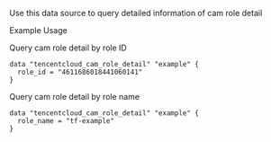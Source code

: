 Use this data source to query detailed information of cam role detail

Example Usage

Query cam role detail by role ID

```hcl
data "tencentcloud_cam_role_detail" "example" {
  role_id = "4611686018441060141"
}
```

Query cam role detail by role name

```hcl
data "tencentcloud_cam_role_detail" "example" {
  role_name = "tf-example"
}
```